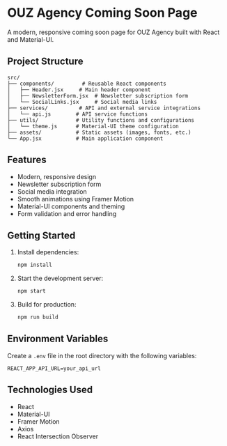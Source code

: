# OUZ Agency Coming Soon Page

A modern, responsive coming soon page for OUZ Agency built with React and Material-UI.

## Project Structure

```
src/
├── components/         # Reusable React components
│   ├── Header.jsx     # Main header component
│   ├── NewsletterForm.jsx  # Newsletter subscription form
│   └── SocialLinks.jsx     # Social media links
├── services/          # API and external service integrations
│   └── api.js        # API service functions
├── utils/            # Utility functions and configurations
│   └── theme.js      # Material-UI theme configuration
├── assets/           # Static assets (images, fonts, etc.)
└── App.jsx           # Main application component
```

## Features

- Modern, responsive design
- Newsletter subscription form
- Social media integration
- Smooth animations using Framer Motion
- Material-UI components and theming
- Form validation and error handling

## Getting Started

1. Install dependencies:

   ```bash
   npm install
   ```

2. Start the development server:

   ```bash
   npm start
   ```

3. Build for production:
   ```bash
   npm run build
   ```

## Environment Variables

Create a `.env` file in the root directory with the following variables:

```
REACT_APP_API_URL=your_api_url
```

## Technologies Used

- React
- Material-UI
- Framer Motion
- Axios
- React Intersection Observer

